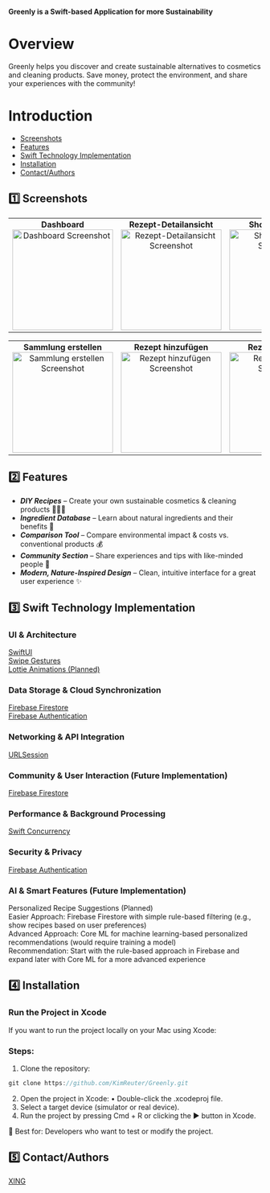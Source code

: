 ****Greenly is a Swift-based Application for more Sustainability****

# Overview

Greenly helps you discover and create sustainable alternatives to cosmetics and cleaning products. Save money, protect the environment, and share your experiences with the community!

# Introduction
- [Screenshots](#screenshots)
- [Features](#features)
- [Swift Technology Implementation](#swift-technology-implementation)
- [Installation](#installation)
- [Contact/Authors](#contact/authors)

## 1️⃣ Screenshots

<table>
  <tr>
    <td align="center">
      <strong>Dashboard</strong><br>
      <img src="https://github.com/user-attachments/assets/9126ac93-3f04-4b51-b063-3de8acb35e25" width="200" alt="Dashboard Screenshot"/>
    </td>
    <td align="center">
      <strong>Rezept-Detailansicht</strong><br>
      <img src="https://github.com/user-attachments/assets/98ebce40-98da-4a4e-82f9-971396b21a57" width="200" alt="Rezept-Detailansicht Screenshot"/>
    </td>
    <td align="center">
      <strong>Shopping-Liste</strong><br>
      <img src="https://github.com/user-attachments/assets/f72336c8-aab1-43f2-9992-613ef385c6e9" width="200" alt="Shopping-Liste Screenshot"/>
    </td>
  </tr>
</table>

<table>
  <tr>
    <td align="center">
      <strong>Sammlung erstellen</strong><br>
      <img src="https://github.com/user-attachments/assets/57d89423-1ddb-4a28-98c2-e6eae5ae92d8" width="200" alt="Sammlung erstellen Screenshot"/>
    </td>
    <td align="center">
      <strong>Rezept hinzufügen</strong><br>
      <img src="https://github.com/user-attachments/assets/29cc50aa-043d-4e9c-aa16-36b6bf114086" width="200" alt="Rezept hinzufügen Screenshot"/>
    </td>
    <td align="center">
      <strong>Rezept erstellen</strong><br>
      <img src="https://github.com/user-attachments/assets/a3a192c3-f0c0-4c28-b83f-9c6b22f02b5d" width="200" alt="Rezept erstellen Screenshot"/>
    </td>
  </tr>
</table>

## 2️⃣ Features

- ***DIY Recipes*** – Create your own sustainable cosmetics & cleaning products 👩🏽‍🍳
- ***Ingredient Database*** – Learn about natural ingredients and their benefits 🍯
- ***Comparison Tool*** – Compare environmental impact & costs vs. conventional products 💰
- ***Community Section*** – Share experiences and tips with like-minded people 👫
- ***Modern, Nature-Inspired Design*** – Clean, intuitive interface for a great user experience ✨

## 3️⃣ Swift Technology Implementation

### UI & Architecture
[SwiftUI](https://developer.apple.com/xcode/swiftui/)  
[Swipe Gestures](https://developer.apple.com/documentation/uikit/handling-swipe-gestures)  
[Lottie Animations (Planned)](https://lottiefiles.com/what-is-lottie)

### Data Storage & Cloud Synchronization

[Firebase Firestore](https://firebase.google.com/docs/firestore?hl=de)  
[Firebase Authentication](https://firebase.google.com/docs/auth?hl=de)

### Networking & API Integration
[URLSession](https://developer.apple.com/documentation/foundation/urlsession)  

### Community & User Interaction (Future Implementation)
[Firebase Firestore](https://firebase.google.com/docs/firestore?hl=de)

### Performance & Background Processing
[Swift Concurrency](https://docs.swift.org/swift-book/documentation/the-swift-programming-language/concurrency/)

### Security & Privacy
[Firebase Authentication](https://firebase.google.com/docs/auth?hl=de)

### AI & Smart Features (Future Implementation)
Personalized Recipe Suggestions (Planned)  
Easier Approach: Firebase Firestore with simple rule-based filtering (e.g., show recipes based on user preferences)  
Advanced Approach: Core ML for machine learning-based personalized recommendations (would require training a model)  
Recommendation: Start with the rule-based approach in Firebase and expand later with Core ML for a more advanced experience

## 4️⃣ Installation

### Run the Project in Xcode

If you want to run the project locally on your Mac using Xcode:

### Steps:

1. Clone the repository:
```swift
git clone https://github.com/KimReuter/Greenly.git
```
2.	Open the project in Xcode:
	•	Double-click the .xcodeproj file.
3.	Select a target device (simulator or real device).
4.	Run the project by pressing Cmd + R or clicking the ▶️ button in Xcode.

🔹 Best for: Developers who want to test or modify the project.

## 5️⃣ Contact/Authors

[XING](https://www.xing.com/profile/Kim_Reuter019991/web_profiles?sc_o=navigation_profile&sc_o_PropActionOrigin=navigation_badge_no_badge)
